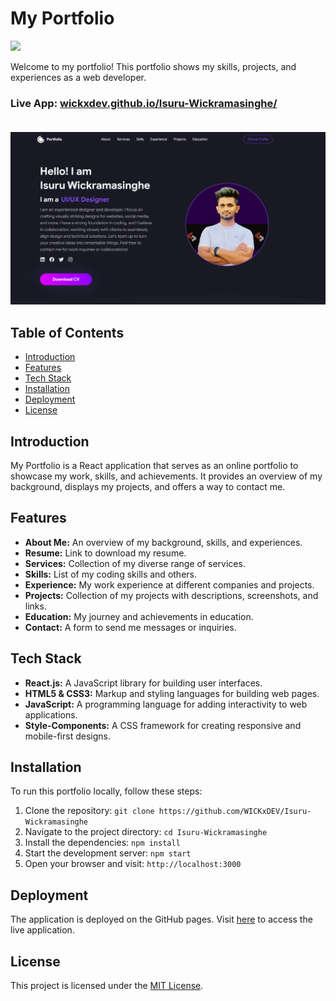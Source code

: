 # My Portfolio

<p><a href="https://github.com/wICKxDEV"><img src="https://skillicons.dev/icons?i=react,js,html,css,firebase,vscode,github" width=350></a></p>

Welcome to my portfolio! This portfolio shows my skills, projects, and experiences as a web developer.

### Live App: [wickxdev.github.io/Isuru-Wickramasinghe/](https://wickxdev.github.io/Isuru-Wickramasinghe/)<br><br>

<img src="https://github.com/WICKxDEV/Isuru-Wickramasinghe/blob/main/src/images/fp.PNG?raw=true" alt="Home">

## Table of Contents

- [Introduction](#introduction)
- [Features](#features)
- [Tech Stack](#tech-stack)
- [Installation](#installation)
- [Deployment](#deployment)
- [License](#license)

## Introduction

My Portfolio is a React application that serves as an online portfolio to showcase my work, skills, and achievements. It provides an overview of my background, displays my projects, and offers a way to contact me.

## Features

- **About Me:** An overview of my background, skills, and experiences.
- **Resume:** Link to download my resume.
- **Services:** Collection of my diverse range of services.
- **Skills:** List of my coding skills and others.
- **Experience:** My work experience at different companies and projects.
- **Projects:** Collection of my projects with descriptions, screenshots, and links.
- **Education:** My journey and achievements in education.
- **Contact:** A form to send me messages or inquiries.

## Tech Stack

- **React.js:** A JavaScript library for building user interfaces.
- **HTML5 & CSS3:** Markup and styling languages for building web pages.
- **JavaScript:** A programming language for adding interactivity to web applications.
- **Style-Components:** A CSS framework for creating responsive and mobile-first designs.

## Installation

To run this portfolio locally, follow these steps:

1. Clone the repository: `git clone https://github.com/WICKxDEV/Isuru-Wickramasinghe`
2. Navigate to the project directory: `cd Isuru-Wickramasinghe`
3. Install the dependencies: `npm install`
4. Start the development server: `npm start`
5. Open your browser and visit: `http://localhost:3000`

## Deployment

The application is deployed on the GitHub pages. Visit [here](https://WICKxDEV.github.io) to access the live application.

## License

This project is licensed under the [MIT License](https://github.com/git/git-scm.com/blob/main/MIT-LICENSE.txt).
